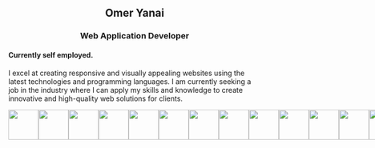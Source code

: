 ## <p align="center"><b>Omer Yanai</b></p>
### <p align="center"><b>Web Application Developer</b></p>
#### Currently self employed.
I excel at creating responsive and visually appealing websites using the latest technologies and programming languages. I am currently seeking a job in the industry where I can apply my skills and knowledge to create innovative and high-quality web solutions for clients.

<div style="height: "50px" " />

<div align="center" style="display:flex">
  
  <img src="https://user-images.githubusercontent.com/110463400/226392351-76e3695b-8034-4c96-97f5-5644a0819f42.svg" width="60" height="60" />

  <img src="https://user-images.githubusercontent.com/110463400/226392523-ae2bfecc-465f-4689-be6e-d75b308919f6.svg" width="60" height="60" />

  <img src="https://user-images.githubusercontent.com/110463400/226392547-53622af3-a1e1-417c-a78b-795a5771a3a1.svg" width="60" height="60" />
  
  <img src="https://user-images.githubusercontent.com/110463400/226398470-10e8ef50-fe03-4f85-8071-5fd7d0feb549.svg" width="60" height="60" />
  
  <img src="https://user-images.githubusercontent.com/110463400/226398617-637ba0d8-4117-44ba-9f15-6bdbe3644b2f.png" width="60" height="60" />

  <img src="https://user-images.githubusercontent.com/110463400/226397230-0763fa50-643c-429f-9e5a-205a9537c28b.svg" width="60" height="60" />
  
  <img src="https://user-images.githubusercontent.com/110463400/226394421-c49d7c2b-d1eb-457c-8041-6ef704336021.png" width="60" height="60" />
  
  <img src="https://user-images.githubusercontent.com/110463400/226397444-cde189fb-c4ec-4e86-9473-7087492ee359.svg" width="60" height="60" />

  <img src="https://user-images.githubusercontent.com/110463400/226397616-3ffeb0e4-01eb-4fc7-a3e5-6825bd1fa315.svg" width="60" height="60" />

  <img src="https://user-images.githubusercontent.com/110463400/226397744-b8d5e614-9972-4d81-b0c2-2892386f3ce7.svg" width="60" height="60" />

  <img src="https://user-images.githubusercontent.com/110463400/226398274-4881d116-249b-4969-9ca4-781431bf4d70.png" width="60" height="60" />
  
  <img src="https://user-images.githubusercontent.com/110463400/226399013-289271e2-949f-4bbd-874a-3a4070f9ea57.png" width="60" height="60" />

  <img src="https://user-images.githubusercontent.com/110463400/226399258-f8c07ff4-f386-46f8-9d5c-d75585a9e6a4.png" width="60" height="60" />
  
  <img src="https://user-images.githubusercontent.com/110463400/226399337-ec31beb1-5974-448e-b606-aaf3166da1e4.svg" width="60" height="60" />

</div>
